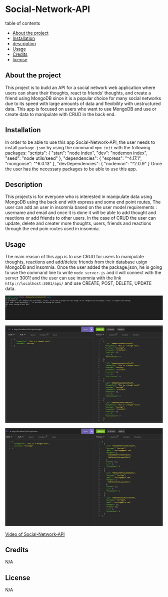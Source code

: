 # Social-Network-API 

table of contents
  - [About the project](#abouttheproject)
  - [Installation](#installation)
  - [description](#description)
  - [Usage](#usage)
  - [Credits](#credits)
  - [license](#license)

## About the project ##

This project is to build an API for a social network web application where users can share their thoughts, react to friends’ thoughts, and create a friend using MongoDB since it is a  popular choice for many social networks due to its speed with large amounts of data and flexibility with unstructured data. This app is focused on users who want to use MongoDB and use or create data to manipulate with CRUD in the back end.

## Installation ##

In order to be able to use this app Social-Network-API, the user needs to install `package.json` by using the command `npm init` with the following packages:
  "scripts": {
    "start": "node index",
    "dev": "nodemon index",
    "seed": "node utils/seed"
  },
  "dependencies": {
    "express": "^4.17.1",
    "mongoose": "^6.0.13"
  },
  "devDependencies": {
    "nodemon": "^2.0.9"
  }
   Once the user has the necessary packages to be able to use this app. 
   
## Description

This projects is for everyone who is interested in manipulate data using MongoDB using the back end with express and some end point routes, The user can add an user in insomnia based on the user model requirements : username and email and once it is done it will be able to add thought and reactions or add friends to other users. In the case of CRUD the user can update, delete and creater more thoughts, users, friends and reactions through the end poin routes used in insomnia.

## Usage ##

The main reason of this app is to use CRUD for users to manipulate thoughts, reactions and add/delete friends from their database usign MongoDB and insomnia.
Once the user added the package.json, he is going to use the command line to write `node server.js` and il will connect with the server 3001! and the user can use insomnia with the link `http://localhost:3001/api/` and use CREATE, POST, DELETE, UPDATE data. 


![Sample of command line](./images/command-line.jpg)

![insomnia](./images/thoughts.jpg)

![users ](./images/users.jpg)

[Video of Social-Network-API](https://app.castify.com/view/9e0497bd-067d-4c7b-b6fb-e808033209f3)

## Credits 

N/A

## License 
N/A 